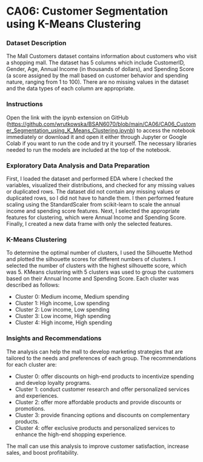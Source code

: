 # **CA06: Customer Segmentation using K-Means Clustering**

### **Dataset Description**

The Mall Customers dataset contains information about customers who visit a shopping mall. The dataset has 5 columns which include CustomerID, Gender, Age, Annual Income (in thousands of dollars), and Spending Score (a score assigned by the mall based on customer behavior and spending nature, ranging from 1 to 100). There are no missing values in the dataset and the data types of each column are appropriate.

### **Instructions**

Open the link with the ipynb extension on GitHub (https://github.com/wrutkowska/BSAN6070/blob/main/CA06/CA06_Customer_Segmentation_using_K_Means_Clustering.ipynb) to access the notebook immediately or download it and open it either through Jupyter or Google Colab if you want to run the code and try it yourself. The necessary libraries needed to run the models are included at the top of the notebook.

### **Exploratory Data Analysis and Data Preparation**

First, I loaded the dataset and performed EDA where I checked the variables, visualized their distributions, and checked for any missing values or duplicated rows. The dataset did not contain any missing values or duplicated rows, so I did not have to handle them. I then performed feature scaling using the StandardScaler from scikit-learn to scale the annual income and spending score features. Next, I selected the appropriate features for clustering, which were Annual Income and Spending Score. Finally, I created a new data frame with only the selected features.

### **K-Means Clustering**

To determine the optimal number of clusters, I used the Silhouette Method and plotted the silhouette scores for different numbers of clusters. I selected the number of clusters with the highest silhouette score, which was 5. KMeans clustering with 5 clusters was used to group the customers based on their Annual Income and Spending Score. Each cluster was described as follows:
* Cluster 0: Medium income, Medium spending
* Cluster 1: High income, Low spending
* Cluster 2: Low income, Low spending
* Cluster 3: Low income, High spending
* Cluster 4: High income, High spending

### **Insights and Recommendations**

The analysis can help the mall to develop marketing strategies that are tailored to the needs and preferences of each group. The recommendations for each cluster are:
* Cluster 0: offer discounts on high-end products to incentivize spending and develop loyalty programs.
* Cluster 1: conduct customer research and offer personalized services and experiences.
* Cluster 2: offer more affordable products and provide discounts or promotions.
* Cluster 3: provide financing options and discounts on complementary products.
* Cluster 4: offer exclusive products and personalized services to enhance the high-end shopping experience.

The mall can use this analysis to improve customer satisfaction, increase sales, and boost profitability.
